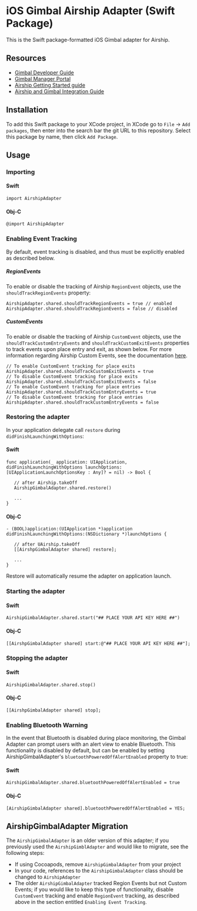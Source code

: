# iOS Gimbal Airship Adapter (Swift Package)

This is the Swift package-formatted iOS Gimbal adapter for Airship. 

## Resources
- [Gimbal Developer Guide](https://gimbal.com/doc/iosdocs/v2/devguide.html)
- [Gimbal Manager Portal](https://manager.gimbal.com)
- [Airship Getting Started guide](http://docs.airship.com/build/ios.html)
- [Airship and Gimbal Integration Guide](https://docs.airship.com/partners/gimbal/)

## Installation
To add this Swift package to your XCode project, in XCode go to `File` -> `Add packages`, then enter into the search bar the git URL to this repository. Select this package by name, then click `Add Package`.

## Usage

### Importing

#### Swift

```
import AirshipAdapter
```

#### Obj-C

```
@import AirshipAdapter
```

### Enabling Event Tracking
By default, event tracking is disabled, and thus must be explicitly enabled as described below.

##### RegionEvents
To enable or disable the tracking of Airship `RegionEvent` objects, use the  `shouldTrackRegionEvents` property:

```
AirshipAdapter.shared.shouldTrackRegionEvents = true // enabled
AirshipAdapter.shared.shouldTrackRegionEvents = false // disabled
```

##### CustomEvents
To enable or disable the tracking of Airship `CustomEvent` objects, use the `shouldTrackCustomEntryEvents` and `shouldTrackCustomExitEvents` properties to track events upon place entry and exit, as shown below. For more information regarding Airship Custom Events, see the documentation [here](https://docs.airship.com/guides/messaging/user-guide/data/custom-events/#overview).
```
// To enable CustomEvent tracking for place exits
AirshipAdapter.shared.shouldTrackCustomExitEvents = true
// To disable CustomEvent tracking for place exits
AirshipAdapter.shared.shouldTrackCustomExitEvents = false
// To enable CustomEvent tracking for place entries
AirshipAdapter.shared.shouldTrackCustomEntryEvents = true
// To disable CustomEvent tracking for place entries
AirshipAdapter.shared.shouldTrackCustomEntryEvents = false
```

### Restoring the adapter

In your application delegate call `restore` during `didFinishLaunchingWithOptions`:

#### Swift

```
func application(_ application: UIApplication, didFinishLaunchingWithOptions launchOptions: [UIApplicationLaunchOptionsKey : Any]? = nil) -> Bool {

   // after Airship.takeOff   
   AirshipGimbalAdapter.shared.restore()

   ...
}
```

#### Obj-C

```
- (BOOL)application:(UIApplication *)application didFinishLaunchingWithOptions:(NSDictionary *)launchOptions {

   // after UAirship.takeOff
   [[AirshpGimbalAdapter shared] restore];

   ...
}
```

Restore will automatically resume the adapter on application launch.


### Starting the adapter

#### Swift

```
AirshipGimbalAdapter.shared.start("## PLACE YOUR API KEY HERE ##")
```

#### Obj-C
```
[[AirshpGimbalAdapter shared] start:@"## PLACE YOUR API KEY HERE ##"];
```

### Stopping the adapter

#### Swift

```
AirshipGimbalAdapter.shared.stop()
```

#### Obj-C

```
[[AirshpGimbalAdapter shared] stop];
```

### Enabling Bluetooth Warning

In the event that Bluetooth is disabled during place monitoring, the Gimbal Adapter can prompt users with an alert view
to enable Bluetooth. This functionality is disabled by default, but can be enabled by setting AirshipGimbalAdapter's
`bluetoothPoweredOffAlertEnabled` property to true:

#### Swift

```
AirshipGimbalAdapter.shared.bluetoothPoweredOffAlertEnabled = true
```

#### Obj-C

```
[AirshipGimbalAdapter shared].bluetoothPoweredOffAlertEnabled = YES;
```

## AirshipGimbalAdapter Migration
The `AirshipGimbalAdapter` is an older version of this adapter; if you previously used the `AirshipGimblAdapter` and would like to migrate, see the following steps:
- If using Cocoapods, remove `AirshipGimbalAdapter` from your project
- In your code, references to the `AirshipGimbalAdapter` class should be changed to `AirshipAdapter`
- The older `AirshipGimbalAdapter` tracked Region Events but not Custom Events; if you would like to keep this type of functionality, disable `CustomEvent` tracking and enable `RegionEvent` tracking, as described above in the section entitled `Enabling Event Tracking`. 
